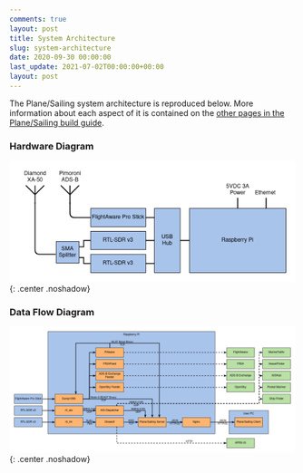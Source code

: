 ```yaml
---
comments: true
layout: post
title: System Architecture
slug: system-architecture
date: 2020-09-30 00:00:00
last_update: 2021-07-02T00:00:00+00:00
layout: post
---
```


The Plane/Sailing system architecture is reproduced below. More information about each aspect of it is contained on the [other pages in the Plane/Sailing build guide](/projects/planesailing/).

### Hardware Diagram

![Plane Sailing hardware diagram](/img/projects/planesailing/hardware-diagram.png){: .center .noshadow}

### Data Flow Diagram

![Plane Sailing data flow diagram](/img/projects/planesailing/dataflow-diagram.png){: .center .noshadow}
